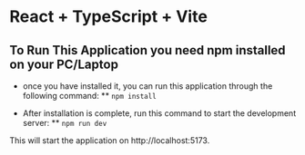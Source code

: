 # React + TypeScript + Vite

## To Run This Application you need npm installed on your PC/Laptop

- once you have installed it, you can run this application through the following command:
  \*\* `npm install`

- After installation is complete, run this command to start the development server:
  \*\* `npm run dev`

This will start the application on http://localhost:5173.
